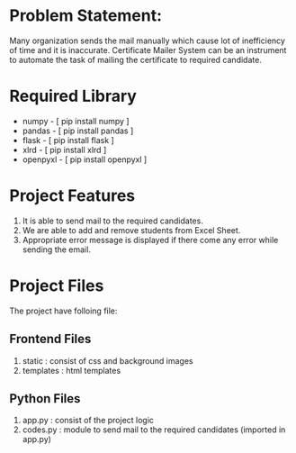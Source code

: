 # Problem Statement: 
Many organization sends the mail manually which cause lot of inefficiency of time and it is inaccurate. Certificate Mailer System can be an instrument to automate the task of mailing the certificate to required candidate.

# Required Library
<ul>
  <li>numpy - [ pip install numpy ]</li>
<li>pandas - [ pip install pandas ]</li>
<li>flask - [ pip install flask ]</li>
<li>xlrd - [ pip install xlrd ]</li>
  <li>openpyxl - [ pip install openpyxl ]</li>
</ul>


# Project Features
1. It is able to send mail to the required candidates.
2. We are able to add and remove students from Excel Sheet.
3. Appropriate error message is displayed if there come any error while sending
the email.
# Project Files
The project have folloing file:

## Frontend Files
1. static : consist of css and background images
2. templates : html templates
## Python Files
1. app.py : consist of the project logic
2. codes.py : module to send mail to the required candidates (imported in app.py)
